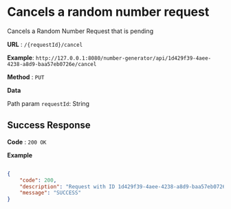 # Cancels a random number request

 Cancels a Random Number Request that is pending

**URL** : `/{requestId}/cancel`

**Example**: `http://127.0.0.1:8080/number-generator/api/1d429f39-4aee-4238-a8d9-baa57eb0726e/cancel`

**Method** : `PUT`

**Data**

Path param `requestId`: String

## Success Response

**Code** : `200 OK`

 

**Example**

````json

{
    "code": 200,
    "description": "Request with ID 1d429f39-4aee-4238-a8d9-baa57eb0726e was canceled successfully",
    "message": "SUCCESS"
}

````

